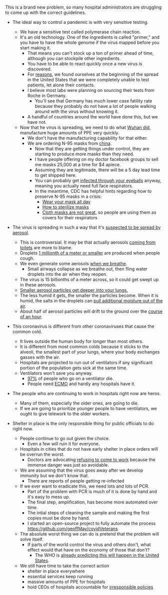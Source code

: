 This is a brand new problem, so many hospital administrators are struggling to come up with the correct guidelines.

* The ideal way to control a pandemic is with very sensitive testing. 
    * We have a sensitive test called polymerase chain reaction. 
    * It's an old technology. One of the ingredients is called "primer," and you have to have the whole genome if the virus mapped before you start making it.  
        * That means you can't stock up a ton of primer ahead of time, although you can stockpile other ingredients. 
        * You have to be able to react quickly once a new virus is discovered. 
        * For [reasons](https://www.theverge.com/2020/3/17/21184015/coronavirus-testing-pcr-diagnostic-point-of-care-cdc-techonology), we found ourselves at the beginning of the spread in the United States that we were completely unable to test patients, let alone their contacts.  
        * I believe most labs were planning on sourcing their tests from Roche in Germany.
            * You'll see that Germany has much lower case fatility rate because they probably do not have a lot of people walking around with the virus without knowing it.
        * A handful of countries around the world have done this, but we have not.
    * Now that he virus is spreading, we need to do what [Wuhan did](https://www.newyorker.com/magazine/2020/03/30/life-on-lockdown-in-china), manufacture huge amounts of PPE very quickly. 
        * We don't have the manufacturing capability for that either.
        * We are ordering N-95 masks from [china](https://docs.google.com/spreadsheets/d/1GpMvD4Z-jWdifo5ZQnJB7HHsOwwdj1tjTPkw6f2Kshg/edit?fbclid=IwAR1qcT6ZPmBwE0-1XghRyBdaMTPT6ckntqjqXUDDBkX3fyS4XbnAV6eNMTY#gid=0).
            * Now that they are getting things under control, they are starting to produce more masks than they need.
            * I have people offering on my doctor facebook groups to sell me masks 25,000 at a time for $4 apiece.
            * Assuming they are legitimade, there will be a 5 day lead time to get shipped here.
            * You can probably get [infected through your eyeballs](https://www.scmp.com/news/china/article/3047394/chinese-expert-who-came-down-wuhan-coronavirus-after-saying-it-was?fbclid=IwAR1h4ypg29EaxIQDERdAKsWfrnPEOdBUPC7ZlAkdef1iG0idn8mCLAJGhZo) anyway, meaning you actually need full face respirators.
            * In the meantime, CDC has helpful hints regarding how to preserve N-95 masks in a crisis:
                * [Wear your mask all day](https://bmjopen.bmj.com/content/5/4/e006577?fbclid=IwAR1jsNn00m2dkJ89_pnjiysHqwshQvJ0hbtAogVnDTihKj2ykruNT-_Bci8)
                * [How to sterilize masks](https://twitter.com/larrychu/status/1241842040519843840?fbclid=IwAR0Yu5quq9J1YUej5VltefhKiQ1g4cUuKfatTXXLemdC9c89n00_rNP1lvs)
                * [Cloth masks are not great](https://bmjopen.bmj.com/content/5/4/e006577?fbclid=IwAR1jsNn00m2dkJ89_pnjiysHqwshQvJ0hbtAogVnDTihKj2ykruNT-_Bci8), so people are using them as covers for their respirators

* The virus is spreading in such a way that it's [suspected to be spread by aerosol](https://www.preprints.org/manuscript/202002.0283/download/final_file).
    * This is controversial. It may be that actually aerosols [coming from toilets](https://www.statnews.com/2020/03/16/coronavirus-can-become-aerosol-doesnt-mean-doomed/) are more to blame.
    * Droplets [1 millionth of a meter or smaller](https://www.researchgate.net/profile/Kuo-Pin_Yu/publication/5690136_The_Size_and_Concentration_of_Droplets_Generated_by_Coughing_in_Human_Subjects/links/02e7e520daa11c7879000000.pdf) are produced when people cough.
    * We even generate some aerosols [when we breathe](https://www.ncbi.nlm.nih.gov/pmc/articles/PMC3591312/).  
        * Small airways collapse as we breathe out, then fling water droplets into the air when they reopen.
    * The virus is 15 billionths of a meter across, so it could get swept up in these aerosols.
    * [Smaller aerosol particles get deeper into your lungs.](https://oeh.tandfonline.com/doi/abs/10.1080/00028896909343120#.XnpevohKhPZ)
    * The less humid it gets, the smaller the particles become. When it is humid, the salts in the droplets can [pull additional moisture out of the air](https://journals.ametsoc.org/doi/pdf/10.1175/1520-0450%281975%29014%3C1044%3AAFFTES%3E2.0.CO%3B2).
    * About half of aerosol particles will drift to the ground over the [course of an hour](https://www.statnews.com/2020/03/16/coronavirus-can-become-aerosol-doesnt-mean-doomed/).

* This coronavirus is different from other coronaviruses that cause the common cold.
    * It lives outside the human body for longer than most others.
    * It is different from most common colds because it sticks to the alveoli, the smallest part of your lungs, where your body exchanges gasses with the air.
    * Hospitals are projected to run out of ventilators if any significant portion of the population gets sick at the same time.
    * Ventilators won't save you anyway.
        * [97%](https://www.thelancet.com/journals/lancet/article/PIIS0140-6736(20)30633-4/fulltext) of people who go on a ventilator die. 
        * People need [ECMO](https://www.ucsfhealth.org/treatments/extracorporeal-membrane-oxygenation) and hardly any hospitals have it.


* The people who are continuing to work in hospitals right now are heros.
    * Many of them, especially the older ones, are going to die.
    * If we are going to prioritize younger people to have ventilators, we ought to give telework to the older workers.

* Shelter in place is the only responsible thing for public officials to do right now.
    * People continue to go out given the choice.
        * Even a few will ruin it for everyone.
    * Hospitals in cities that do not have early shelter in place orders will be overrun the worst.
        * Doctors are advocating [refusing to come to work](https://www.theatlantic.com/ideas/archive/2020/03/were-failing-doctors/608662/?fbclid=IwAR2hZ2vO5kMguBEXZ4KuBeps_O8J_j1fPWNWQuZKvisVZGDlTov4aDKMTVw) because the immense danger was just so avoidable.
    * We are assuming that the virus goes away after we develop immunity but we don't know that.
        * There are reports of people getting re-infected        
    * If we ever want to eradicate this, we need lots and lots of PCR.
        * Part of the problem with PCR is much of it is done by hand and it's easy to mess up.
        * The final step, amplification, has become more automated over time.
        * The intial steps of cleaning the sample and making the first copies must be done by hand.
        * I started an open-source project to fully automate the process https://github.com/geoffMay/covidVeterans
    * The absolute worst thing we can do is pretend that the problem will solve itself.
        * If parts of the world control the virus and others don't, what effect would that have on the economy of those that don't?
            * The WHO is [already predicting this will happen in the United States](https://www.reuters.com/article/us-health-coronavirus-who-usa-idUSKBN21B1FT?utm_campaign=trueAnthem%3A+Trending+Content&utm_medium=trueAnthem&utm_source=facebook&fbclid=IwAR1RhgOyq7q9pGbrJ8VRQob7WfsJk2otFVNzivFmnEbuqsKAAzNl8HE1wGo).
    * We still have time to take the correct action
        * shelter in place everywhere
        * essential services keep running
        * massive amounts of PPE for hospitals
        * hold CEOs of hospitals accountable for [irresponsible policies](https://vocal.media/theSwamp/covid-pandemic-exposes-the-ugly-secrets-hidden-in-america-s-healthcare-system?fbclid=IwAR1c7BhK49vFR4IvySUwujXxM0NAy5-Ee5uxJyeZ1ChLe08pBqJ-UaqQk40)

